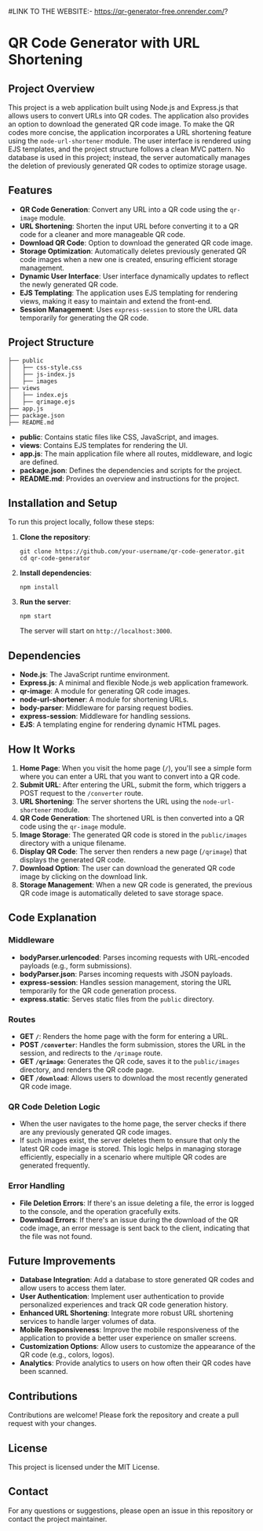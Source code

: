 #LINK TO THE WEBSITE:- 
https://qr-generator-free.onrender.com/?


# QR Code Generator with URL Shortening

## Project Overview

This project is a web application built using Node.js and Express.js that allows users to convert URLs into QR codes. The application also provides an option to download the generated QR code image. To make the QR codes more concise, the application incorporates a URL shortening feature using the `node-url-shortener` module. The user interface is rendered using EJS templates, and the project structure follows a clean MVC pattern. No database is used in this project; instead, the server automatically manages the deletion of previously generated QR codes to optimize storage usage.

## Features

- **QR Code Generation**: Convert any URL into a QR code using the `qr-image` module.
- **URL Shortening**: Shorten the input URL before converting it to a QR code for a cleaner and more manageable QR code.
- **Download QR Code**: Option to download the generated QR code image.
- **Storage Optimization**: Automatically deletes previously generated QR code images when a new one is created, ensuring efficient storage management.
- **Dynamic User Interface**: User interface dynamically updates to reflect the newly generated QR code.
- **EJS Templating**: The application uses EJS templating for rendering views, making it easy to maintain and extend the front-end.
- **Session Management**: Uses `express-session` to store the URL data temporarily for generating the QR code.

## Project Structure

```
├── public
│   ├── css-style.css
│   ├── js-index.js
│   ├── images
├── views
│   ├── index.ejs
│   ├── qrimage.ejs
├── app.js
├── package.json
├── README.md
```

- **public**: Contains static files like CSS, JavaScript, and images.
- **views**: Contains EJS templates for rendering the UI.
- **app.js**: The main application file where all routes, middleware, and logic are defined.
- **package.json**: Defines the dependencies and scripts for the project.
- **README.md**: Provides an overview and instructions for the project.

## Installation and Setup

To run this project locally, follow these steps:

1. **Clone the repository**:
   ```
   git clone https://github.com/your-username/qr-code-generator.git
   cd qr-code-generator
   ```

2. **Install dependencies**:
   ```
   npm install
   ```

3. **Run the server**:
   ```
   npm start
   ```
   The server will start on `http://localhost:3000`.

## Dependencies

- **Node.js**: The JavaScript runtime environment.
- **Express.js**: A minimal and flexible Node.js web application framework.
- **qr-image**: A module for generating QR code images.
- **node-url-shortener**: A module for shortening URLs.
- **body-parser**: Middleware for parsing request bodies.
- **express-session**: Middleware for handling sessions.
- **EJS**: A templating engine for rendering dynamic HTML pages.

## How It Works

1. **Home Page**: When you visit the home page (`/`), you'll see a simple form where you can enter a URL that you want to convert into a QR code.
2. **Submit URL**: After entering the URL, submit the form, which triggers a POST request to the `/converter` route.
3. **URL Shortening**: The server shortens the URL using the `node-url-shortener` module.
4. **QR Code Generation**: The shortened URL is then converted into a QR code using the `qr-image` module.
5. **Image Storage**: The generated QR code is stored in the `public/images` directory with a unique filename.
6. **Display QR Code**: The server then renders a new page (`/qrimage`) that displays the generated QR code.
7. **Download Option**: The user can download the generated QR code image by clicking on the download link.
8. **Storage Management**: When a new QR code is generated, the previous QR code image is automatically deleted to save storage space.

## Code Explanation

### Middleware

- **bodyParser.urlencoded**: Parses incoming requests with URL-encoded payloads (e.g., form submissions).
- **bodyParser.json**: Parses incoming requests with JSON payloads.
- **express-session**: Handles session management, storing the URL temporarily for the QR code generation process.
- **express.static**: Serves static files from the `public` directory.

### Routes

- **GET `/`**: Renders the home page with the form for entering a URL.
- **POST `/converter`**: Handles the form submission, stores the URL in the session, and redirects to the `/qrimage` route.
- **GET `/qrimage`**: Generates the QR code, saves it to the `public/images` directory, and renders the QR code page.
- **GET `/download`**: Allows users to download the most recently generated QR code image.

### QR Code Deletion Logic

- When the user navigates to the home page, the server checks if there are any previously generated QR code images.
- If such images exist, the server deletes them to ensure that only the latest QR code image is stored. This logic helps in managing storage efficiently, especially in a scenario where multiple QR codes are generated frequently.

### Error Handling

- **File Deletion Errors**: If there's an issue deleting a file, the error is logged to the console, and the operation gracefully exits.
- **Download Errors**: If there's an issue during the download of the QR code image, an error message is sent back to the client, indicating that the file was not found.

## Future Improvements

- **Database Integration**: Add a database to store generated QR codes and allow users to access them later.
- **User Authentication**: Implement user authentication to provide personalized experiences and track QR code generation history.
- **Enhanced URL Shortening**: Integrate more robust URL shortening services to handle larger volumes of data.
- **Mobile Responsiveness**: Improve the mobile responsiveness of the application to provide a better user experience on smaller screens.
- **Customization Options**: Allow users to customize the appearance of the QR code (e.g., colors, logos).
- **Analytics**: Provide analytics to users on how often their QR codes have been scanned.

## Contributions

Contributions are welcome! Please fork the repository and create a pull request with your changes.

## License

This project is licensed under the MIT License.

## Contact

For any questions or suggestions, please open an issue in this repository or contact the project maintainer.

